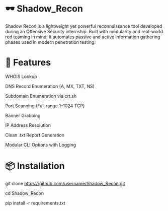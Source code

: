 # 🕶️ Shadow_Recon
Shadow Recon is a lightweight yet powerful reconnaissance tool developed during an Offensive Security internship. Built with modularity and real-world red teaming in mind, it automates passive and active information gathering phases used in modern penetration testing.

# 🚀 Features

WHOIS Lookup

DNS Record Enumeration (A, MX, TXT, NS)

Subdomain Enumeration via crt.sh

Port Scanning (Full range 1–1024 TCP)

Banner Grabbing

IP Address Resolution

Clean .txt Report Generation

Modular CLI Options with Logging

# 📦 Installation

git clone https://github.com/username/Shadow_Recon.git

cd Shadow_Recon

pip install -r requirements.txt
